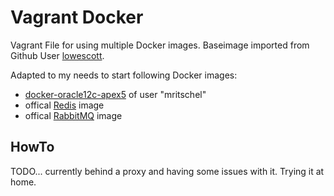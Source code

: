 # Vagrant Docker

Vagrant File for using multiple Docker images.
Baseimage imported from Github User [lowescott](https://github.com/lowescott).

Adapted to my needs to start following Docker images:
 
 * [docker-oracle12c-apex5](https://hub.docker.com/r/mritschel/docker-oracle12c-apex5/) of user "mritschel"
 * offical [Redis](https://hub.docker.com/_/redis/) image
 * offical [RabbitMQ](https://hub.docker.com/_/rabbitmq/) image 

## HowTo

TODO... currently behind a proxy and having some issues with it. Trying it at home.